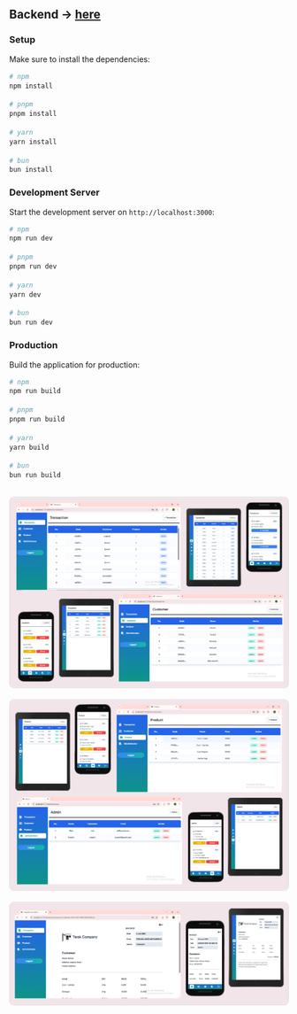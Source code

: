 ## Backend -> [here](https://github.com/THaetami/express-prisma-react-fullstack/tree/laundry-rest-api/src)

### Setup

Make sure to install the dependencies:

```bash
# npm
npm install

# pnpm
pnpm install

# yarn
yarn install

# bun
bun install
```

### Development Server

Start the development server on `http://localhost:3000`:

```bash
# npm
npm run dev

# pnpm
pnpm run dev

# yarn
yarn dev

# bun
bun run dev
```

### Production

Build the application for production:

```bash
# npm
npm run build

# pnpm
pnpm run build

# yarn
yarn build

# bun
bun run build
```

<br>

<div align="center">
  <img src="screenshots/trans-customer.jpg" alt="Screenshot 2" style="max-width:100%; height:auto; border:1px solid #ddd; border-radius:8px;">
</div>

<br>

<div align="center">
  <img src="screenshots/product-admin.jpg" alt="Screenshot 2" style="max-width:100%; height:auto; border:1px solid #ddd; border-radius:8px;">
</div>

<br>

<div align="center">
  <img src="screenshots/detail-trans.jpg" alt="Screenshot 2" style="max-width:100%; height:auto; border:1px solid #ddd; border-radius:8px;">
</div>
